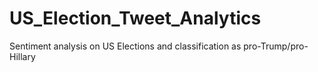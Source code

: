 # US_Election_Tweet_Analytics
Sentiment analysis on US Elections and classification as pro-Trump/pro-Hillary
